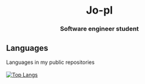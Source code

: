 <h1 align = "center"> Jo-pl</h1>
<h3 align = "center">Software engineer student</h3>
<!--
## Stats
Statistics according to my repositories
![Jo-pl's GitHub stats](https://github-readme-stats.vercel.app/api?username=Jo-pl&count_private=true&show_icons=true&theme=tokyonight) 
-->

## Languages
Languages in my public repositories</br></br>
[![Top Langs](https://github-readme-stats.vercel.app/api/top-langs/?username=Jo-pl&&layout=compact&theme=tokyonight)](#)
